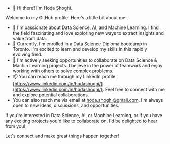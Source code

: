 - 👋 Hi there! I'm Hoda Shoghi.

Welcome to my GitHub profile! Here's a little bit about me:

- 👀 I'm passionate about Data Science, AI, and Machine Learning. I find the field fascinating and love exploring new ways to extract insights and value from data.
- 🌱 Currently, I'm enrolled in a Data Science Diploma bootcamp in Toronto. I'm excited to learn and develop my skills in this rapidly evolving field.
- 💞️ I'm actively seeking opportunities to collaborate on Data Science & Machin Learning projects. I believe in the power of teamwork and enjoy working with others to solve complex problems.
- 📫 You can reach me through my LinkedIn profile: [https://www.linkedin.com/in/hodashoghi/](https://www.linkedin.com/in/hodashoghi/). Feel free to connect with me and explore potential collaborations.
- You can also reach me via email at hoda.shoghi@gmail.com. I'm always open to new ideas, discussions, and opportunities.

If you're interested in Data Science, AI, or Machine Learning, or if you have any exciting projects you'd like to collaborate on, I'd be delighted to hear from you!

Let's connect and make great things happen together!
<!---
HodaShoghi/HodaShoghi is a ✨ special ✨ repository because its `README.md` (this file) appears on your GitHub profile.
You can click the Preview link to take a look at your changes.
--->
